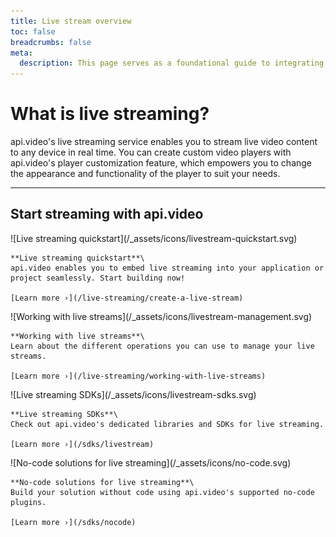 ```yaml
---
title: Live stream overview
toc: false
breadcrumbs: false
meta:
  description: This page serves as a foundational guide to integrating api.video's solutions for live streaming.
---
```


<div class="section-header no-toc">

# What is <span style="color: var(--accent-10)">live streaming</span>?

  api.video's live streaming service enables you to stream live video content to any device in real time. You can create custom video players with api.video's player customization feature, which empowers you to change the appearance and functionality of the player to suit your needs.

</div>

---

## Start streaming with api.video

<Grid cols="2" gap="3">
<Card pad="3">
    ![Live streaming quickstart](/_assets/icons/livestream-quickstart.svg)

    **Live streaming quickstart**\
    api.video enables you to embed live streaming into your application or project seamlessly. Start building now!

    [Learn more ›](/live-streaming/create-a-live-stream)
</Card>
<Card pad="3">
    ![Working with live streams](/_assets/icons/livestream-management.svg)

    **Working with live streams**\
    Learn about the different operations you can use to manage your live streams.

    [Learn more ›](/live-streaming/working-with-live-streams)
</Card>
<Card pad="3">
    ![Live streaming SDKs](/_assets/icons/livestream-sdks.svg)

    **Live streaming SDKs**\
    Check out api.video's dedicated libraries and SDKs for live streaming.

    [Learn more ›](/sdks/livestream)
</Card>
<Card pad="3">
    ![No-code solutions for live streaming](/_assets/icons/no-code.svg)

    **No-code solutions for live streaming**\
    Build your solution without code using api.video's supported no-code plugins.

    [Learn more ›](/sdks/nocode)
</Card>
</Grid>